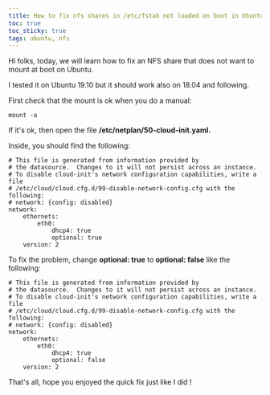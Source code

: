 ```yaml
---
title: How to fix nfs shares in /etc/fstab not loaded on boot in Ubuntu
toc: true
toc_sticky: true
tags: ubuntu, nfs
---
```


Hi folks, today, we will learn how to fix an NFS share that does not want to mount at boot on Ubuntu.

I tested it on Ubuntu 19.10 but it should work also on 18.04 and following.

First check that the mount is ok when you do a manual:

    mount -a

If it's ok, then open the file **/etc/netplan/50-cloud-init.yaml.**

Inside, you should find the following:

    # This file is generated from information provided by
    # the datasource.  Changes to it will not persist across an instance.
    # To disable cloud-init's network configuration capabilities, write a file
    # /etc/cloud/cloud.cfg.d/99-disable-network-config.cfg with the following:
    # network: {config: disabled}
    network:
        ethernets:
            eth0:
                dhcp4: true
                optional: true
        version: 2

To fix the problem, change **optional: true** to **optional: false** like the following:

    # This file is generated from information provided by
    # the datasource.  Changes to it will not persist across an instance.
    # To disable cloud-init's network configuration capabilities, write a file
    # /etc/cloud/cloud.cfg.d/99-disable-network-config.cfg with the following:
    # network: {config: disabled}
    network:
        ethernets:
            eth0:
                dhcp4: true
                optional: false
        version: 2

That's all, hope you enjoyed the quick fix just like I did !